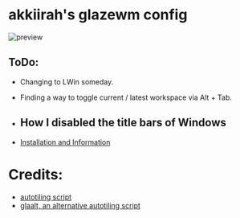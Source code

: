 # akkiirah's glazewm config

![preview](https://github.com/akkiirah/glazeConfig/assets/46369555/378f4d82-d3e9-40b5-bbc6-12c76c788592)

## ToDo:
- Changing to LWin someday.
- Finding a way to toggle current / latest workspace via Alt + Tab.

- ## How I disabled the title bars of Windows
- [Installation and Information](https://github.com/akkiirah/TitlelessWindows)

# Credits:
- [autotiling script](https://github.com/cigh033/GlazeWM-autotiling-python)
- [glaalt, an alternative autotiling script](https://github.com/ParasiteDelta/GlaAlt) 
